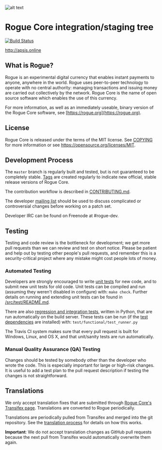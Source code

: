 ![alt text](https://miro.medium.com/max/219/1*lVK-WtZS_w79ps3faIlj6g.png)

Rogue Core integration/staging tree
=====================================

[![Build Status](https://travis-ci.org/rogue-project/rogue.svg?branch=master)](https://travis-ci.org/rogue-project/rogue)

http://apsis.online

What is Rogue?
----------------

Rogue is an experimental digital currency that enables instant payments to
anyone, anywhere in the world. Rogue uses peer-to-peer technology to operate
with no central authority: managing transactions and issuing money are carried
out collectively by the network. Rogue Core is the name of open source
software which enables the use of this currency.

For more information, as well as an immediately useable, binary version of
the Rogue Core software, see [https://rogue.org](https://rogue.org).

License
-------

Rogue Core is released under the terms of the MIT license. See [COPYING](COPYING) for more
information or see https://opensource.org/licenses/MIT.

Development Process
-------------------

The `master` branch is regularly built and tested, but is not guaranteed to be
completely stable. [Tags](https://github.com/rogue-project/rogue/tags) are created
regularly to indicate new official, stable release versions of Rogue Core.

The contribution workflow is described in [CONTRIBUTING.md](CONTRIBUTING.md).

The developer [mailing list](https://groups.google.com/forum/#!forum/rogue-dev)
should be used to discuss complicated or controversial changes before working
on a patch set.

Developer IRC can be found on Freenode at #rogue-dev.

Testing
-------

Testing and code review is the bottleneck for development; we get more pull
requests than we can review and test on short notice. Please be patient and help out by testing
other people's pull requests, and remember this is a security-critical project where any mistake might cost people
lots of money.

### Automated Testing

Developers are strongly encouraged to write [unit tests](src/test/README.md) for new code, and to
submit new unit tests for old code. Unit tests can be compiled and run
(assuming they weren't disabled in configure) with: `make check`. Further details on running
and extending unit tests can be found in [/src/test/README.md](/src/test/README.md).

There are also [regression and integration tests](/test), written
in Python, that are run automatically on the build server.
These tests can be run (if the [test dependencies](/test) are installed) with: `test/functional/test_runner.py`

The Travis CI system makes sure that every pull request is built for Windows, Linux, and OS X, and that unit/sanity tests are run automatically.

### Manual Quality Assurance (QA) Testing

Changes should be tested by somebody other than the developer who wrote the
code. This is especially important for large or high-risk changes. It is useful
to add a test plan to the pull request description if testing the changes is
not straightforward.

Translations
------------

We only accept translation fixes that are submitted through [Rogue Core's Transifex page](https://www.transifex.com/projects/p/rogue/).
Translations are converted to Rogue periodically.

Translations are periodically pulled from Transifex and merged into the git repository. See the
[translation process](doc/translation_process.md) for details on how this works.

**Important**: We do not accept translation changes as GitHub pull requests because the next
pull from Transifex would automatically overwrite them again.
